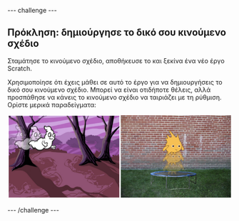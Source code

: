 --- challenge ---

## Πρόκληση: δημιούργησε το δικό σου κινούμενο σχέδιο

Σταμάτησε το κινούμενο σχέδιο, αποθήκευσε το και ξεκίνα ένα νέο έργο Scratch.

Χρησιμοποίησε ότι έχεις μάθει σε αυτό το έργο για να δημιουργήσεις το δικό σου κινούμενο σχέδιο. Μπορεί να είναι οτιδήποτε θέλεις, αλλά προσπάθησε να κάνεις το κινούμενο σχέδιο να ταιριάζει με τη ρύθμιση. Ορίστε μερικά παραδείγματα:

![screenshot](images/space-egs.png)

--- /challenge ---